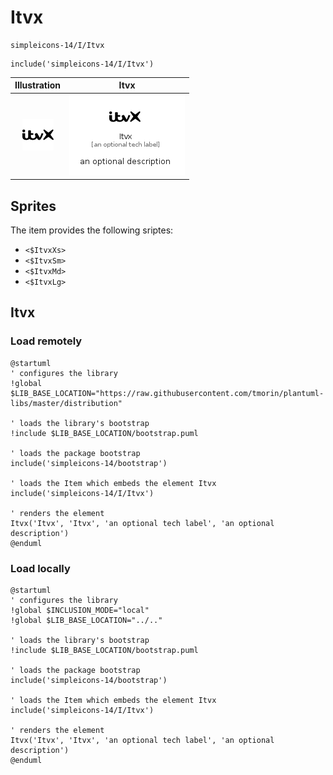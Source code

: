 # Itvx


```text
simpleicons-14/I/Itvx
```

```text
include('simpleicons-14/I/Itvx')
```



| Illustration | Itvx |
| :---: | :---: |
| ![illustration for Illustration](../../simpleicons-14/I/Itvx.png) | ![illustration for Itvx](../../simpleicons-14/I/Itvx.Local.png) |



## Sprites
The item provides the following sriptes:

- `<$ItvxXs>`
- `<$ItvxSm>`
- `<$ItvxMd>`
- `<$ItvxLg>`





## Itvx

### Load remotely
```plantuml
@startuml
' configures the library
!global $LIB_BASE_LOCATION="https://raw.githubusercontent.com/tmorin/plantuml-libs/master/distribution"

' loads the library's bootstrap
!include $LIB_BASE_LOCATION/bootstrap.puml

' loads the package bootstrap
include('simpleicons-14/bootstrap')

' loads the Item which embeds the element Itvx
include('simpleicons-14/I/Itvx')

' renders the element
Itvx('Itvx', 'Itvx', 'an optional tech label', 'an optional description')
@enduml
```

### Load locally
```plantuml
@startuml
' configures the library
!global $INCLUSION_MODE="local"
!global $LIB_BASE_LOCATION="../.."

' loads the library's bootstrap
!include $LIB_BASE_LOCATION/bootstrap.puml

' loads the package bootstrap
include('simpleicons-14/bootstrap')

' loads the Item which embeds the element Itvx
include('simpleicons-14/I/Itvx')

' renders the element
Itvx('Itvx', 'Itvx', 'an optional tech label', 'an optional description')
@enduml
```

